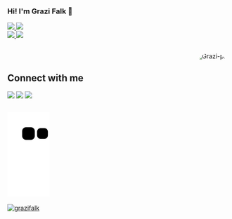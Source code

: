 ### Hi! I'm Grazi Falk 👋

<div>
<a href="https://github.com/grazifalk/">
<img width="49%" src="https://github-readme-stats.vercel.app/api?username=grazifalk&show_icons=true&theme=tokyonight&include_all_commits=true&count_private=true"/>
<img width="49%" src="https://github-readme-streak-stats.herokuapp.com/?user=grazifalk&hide_border=true&date_format=M%20j%5B%2C%20Y%5D&theme=tokyonight"/>
</div>
<div>
<a href="https://github.com/grazifalk/">
<img width="61%" src="http://github-profile-summary-cards.vercel.app/api/cards/profile-details?username=grazifalk&theme=tokyonight"/>

<img width="37%" src="https://github-readme-stats.vercel.app/api/top-langs/?username=grazifalk&layout=compact&langs_count=16&theme=tokyonight"/>

##
  
<div>
<img align="right" alt="Grazi-pic" height="150" style="border-radius:50px;" src="https://cdn.discordapp.com/attachments/489854983022575617/1019105462802731018/Screenshot_20220913-013840.png?width=676&height=676"></a>
</div></br>
<div>

<h2>Connect with me</h2>
<a href="https://instagram.com/grazifalk" target="_blank"><img src="https://img.shields.io/badge/-Instagram-%23E4405F?style=for-the-badge&logo=instagram&logoColor=white" target="_blank"></a>
<a href = "mailto:grazifalk@gmail.com"><img src="https://img.shields.io/badge/-Gmail-%23333?style=for-the-badge&logo=gmail&logoColor=white" target="_blank"></a>
<a href="https://www.linkedin.com/in/graziela-falk-92b298214/" target="_blank"><img src="https://img.shields.io/badge/-LinkedIn-%230077B5?style=for-the-badge&logo=linkedin&logoColor=white" target="_blank">
</div>

##

![Snake animation](https://github.com/grazifalk/grazifalk/blob/output/github-contribution-grid-snake.svg)

<p align="left"> <img src="https://komarev.com/ghpvc/?username=grazifalk&label=Profile%20views&color=0e75b6&style=flat" alt="grazifalk" /> </p>

<!--
**grazifalk/grazifalk** is a ✨ _special_ ✨ repository because its `README.md` (this file) appears on your GitHub profile.

Here are some ideas to get you started:

- 🔭 I’m currently working on ...
- 🌱 I’m currently learning ...
- 👯 I’m looking to collaborate on ...
- 🤔 I’m looking for help with ...
- 💬 Ask me about ...
- 📫 How to reach me: ...
- 😄 Pronouns: ...
- ⚡ Fun fact: ...
-->
